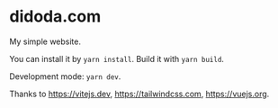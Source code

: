 # didoda.com

My simple website.

You can install it by `yarn install`.
Build it with `yarn build`.

Development mode: `yarn dev`.

Thanks to https://vitejs.dev, https://tailwindcss.com, https://vuejs.org.
